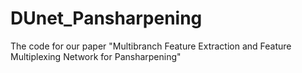 # DUnet_Pansharpening
The code for our paper "Multibranch Feature Extraction and Feature Multiplexing Network for Pansharpening"
